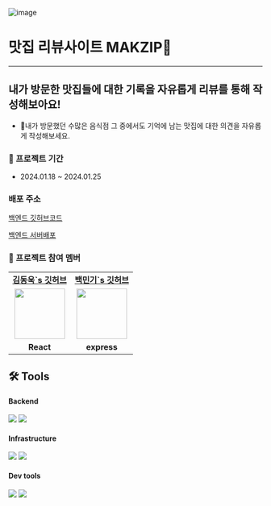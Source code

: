![image](https://static.vecteezy.com/system/resources/previews/008/480/737/original/burger-icon-simple-colored-burger-icon-fast-food-logo-free-png.png)
# 맛집 리뷰사이트 MAKZIP🥗
-----------------------
## 내가 방문한 맛집들에 대한 기록을 자유롭게 리뷰를 통해 작성해보아요!

- 내가 방문했던 수많은 음식점 그 중에서도 기억에 남는 맛집에 대한 의견을 자유롭게 작성해보세요. 

### 📆 프로젝트 기간

- 2024.01.18 ~ 2024.01.25

### 배포 주소 

<a href="https://github.com/TeambMakzip/makzip_back.git)https://github.com/TeambMakzip/makzip_back.git">백엔드 깃허브코드</a>

<a href="https://fly.io/apps/makzip-tb">백엔드 서버배포</a>

###  🌽 프로젝트 참여 멤버

<table>
   <tr>
    <td align="center"><b><a href="https://github.com/dong5397">김동욱`s 깃허브 </a></b></td>
    <td align="center"><b><a href="https://github.com/MkBaek0229">백민기`s 깃허브 </a></b></td>
  </tr>
  <tr>
    <td align="center"><img src="https://github.com/TeambMakzip/makzip_back/assets/118099517/dfe53464-52bf-4484-a9d5-4659e1a53dac" width="100px" /></td>
    <td align="center"><img src="https://w7.pngwing.com/pngs/762/701/png-transparent-mobile-backend-as-a-service-apigee-architecture-application-programming-interface-computer-software-generation-angle-text-rectangle-thumbnail.png" width="100px" /></a></td>
  </tr>
  <tr>
    <td align="center"><b>React</b></td>
    <td align="center"><b>express</b></td>
  </tr>
</table>

## 🛠 Tools

#### Backend

<p>
  <img src="https://img.shields.io/badge/node.js-6DB33F?style=for-the-badge&logo=node.js&logoColor=white">
  <img src="https://img.shields.io/badge/express-007ACC?style=for-the-badge&logo=express&logoColor=white">
   <br>
</p>

#### Infrastructure

<p>
  <img src="https://img.shields.io/badge/fly.io-%23FF9900.svg?style=for-the-badge&logo=fly.io&logoColor=white" > 
   <img src="https://img.shields.io/badge/postgresql-4479A1?style=for-the-badge&logo=postgresql&logoColor=white">
</p>

#### Dev tools

<p> 
  <img src="https://img.shields.io/badge/git-%23F05033.svg?style=for-the-badge&logo=git&logoColor=white">
  <img src="https://img.shields.io/badge/github-%23121011.svg?style=for-the-badge&logo=github&logoColor=white">
</p>

